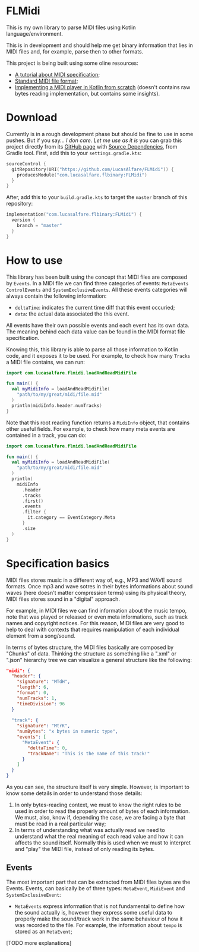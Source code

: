 # FLMidi

This is my own library to parse MIDI files using Kotlin language/environment.

This is in development and should help me get binary information that lies in MIDI files and, for example, parse then to other formats.

This project is being built using some oline resources:
- [A tutorial about MIDI specification](https://www.mobilefish.com/tutorials/midi/midi_quickguide_specification.html);
- [Standard MIDI file format](http://www.music.mcgill.ca/~ich/classes/mumt306/StandardMIDIfileformat.html);
- [Implementing a MIDI player in Kotlin from scratch](https://livecoding-recipes.github.io/midi/kotlin/tracker/2022/08/01/implementing-a-midi-tracker-in-kotlin.html) (doesn't contains raw bytes reading implementation, but contains some insights).

# Download

Currently is in a rough development phase but should be fine to use in some pushes. But if you say... _I don care. Let me use as it is_ you can grab this project directly from its [GitHub page](https://github.com/LucasAlfare/FLMidi) with [Source Dependencies](https://blog.gradle.org/introducing-source-dependencies), from Gradle tool. First, add this to your `settings.gradle.kts`:

```kotlin
sourceControl {
  gitRepository(URI("https://github.com/LucasAlfare/FLMidi")) {
    producesModule("com.lucasalfare.flbinary:FLMidi")
  }
}
```

After, add this to your `build.gradle.kts` to target the `master` branch of this repository:

```kotlin
implementation("com.lucasalfare.flbinary:FLMidi") {
  version {
    branch = "master"
  }
}
```

# How to use

This library has been built using the concept that MIDI files are composed by `Events`. In a MIDI file we can find three categories of events: `MetaEvents` `ControlEvents` and `SystemExclusiveEvents`. All these events categories will always contain the following information:

- `deltaTime`: indicates the current time diff that this event occuried;
- `data`: the actual data associated tho this event.

All events have their own possible events and each event has its own data. The meaning behind each data value can be found in the MIDI format file specification.

Knowing this, this library is able to parse all those information to Kotlin code, and it exposes it to be used. For example, to check how many `Tracks` a MIDI file contains, we can run:
```kotlin
import com.lucasalfare.flmidi.loadAndReadMidiFile

fun main() {
  val myMidiInfo = loadAndReadMidiFile(
    "path/to/my/great/midi/file.mid"
  )
  println(midiInfo.header.numTracks)
}
```

Note that this root reading function returns a `MidiInfo` object, that contains other useful fields. For example, to check how many meta events are contained in a track, you can do:

```kotlin
import com.lucasalfare.flmidi.loadAndReadMidiFile

fun main() {
  val myMidiInfo = loadAndReadMidiFile(
    "path/to/my/great/midi/file.mid"
  )
  println(
    midiInfo
      .header
      .tracks
      .first()
      .events
      .filter {
        it.category == EventCategory.Meta
      }
      .size
  )
}
```
# Specification basics

MIDI files stores music in a different way of, e.g., MP3 and WAVE sound formats. Once mp3 and wave sotres in their bytes informations about sound waves (here doesn't matter compression terms) using its physical theory, MIDI files stores sound in a "digital" approach.

For example, in MIDI files we can find information about the music tempo, note that was played or released or even meta informations, such as track names and copyright notices. For this reason, MIDI files are very good to help to deal with contexts that requires manipulation of each individual element from a song/sound.

In terms of bytes structure, the MIDI files basically are composed by "Chunks" of data. Thinking the structure as something like a ".xml" or ".json" hierarchy tree we can visualize a general structure like the following:

```json
"midi": {
  "header": {
    "signature": "MTdH",
    "length": 6,
    "format": 0,
    "numTracks": 1,
    "timeDivision": 96
  }
  
  "track": {
    "signature": "MtrK",
    "numBytes": "x bytes in numeric type",
    "events": [
      "MetaEvent": {
        "deltaTime": 0,
        "trackName": "This is the name of this track!"
      }
    ]
  }
}
```

As you can see, the structure itself is very simple. However, is important to know some details in order to understand those details:

1) In only bytes-reading context, we must to know the right rules to be used in order to read the properly amount of bytes of each information. We must, also, know if, depending the case, we are facing a byte that must be read in a real particular way;
2) In terms of understanding what was actually read we need to understand what the real meaning of each read value and how it can affects the sound itself. Normally this is used when we must to interpret and "play" the MIDI file, instead of only reading its bytes.

## Events

The most important part that can be extracted from MIDI files bytes are the Events. Events, can basically be of three types: `MetaEvent`, `MidiEvent` and `SystemExclusiveEvent`:
- `MetaEvents` express information that is not fundamental to define how the sound actually is, however they express some useful data to properly make the sound/track work in the same behaviour of how it was recorded to the file. For example, the information about `tempo` is stored as an `MetaEvent`;

 [TODO more explanations]
